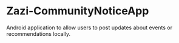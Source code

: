 # Zazi-CommunityNoticeApp
Android application to allow users to post updates about events or recommendations locally.
